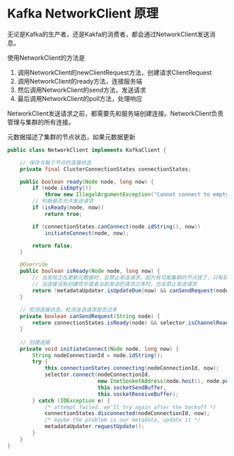 # Kafka NetworkClient 原理 #

无论是Kafka的生产者，还是Kakfa的消费者，都会通过NetworkClient发送消息。

使用NetworkClient的方法是

1. 调用NetworkClient的newClientRequest方法，创建请求ClientRequest
2. 调用NetworkClient的ready方法，连接服务端
3. 然后调用NetworkClient的send方法，发送请求
4. 最后调用NetworkClient的poll方法，处理响应



NetworkClient发送请求之前，都需要先和服务端创建连接。NetworkClient负责管理与集群的所有连接。

元数据描述了集群的节点状态，如果元数据更新

```java
public class NetworkClient implements KafkaClient {

    // 保存与每个节点的连接状态
    private final ClusterConnectionStates connectionStates;

    public boolean ready(Node node, long now) {
        if (node.isEmpty())
            throw new IllegalArgumentException("Cannot connect to empty node " + node);
        // 判断是否允许发送请求
        if (isReady(node, now))
            return true;

        if (connectionStates.canConnect(node.idString(), now))
            initiateConnect(node, now);

        return false;
    }

    @Override
    public boolean isReady(Node node, long now) {
        // 当发现正在更新元数据时，会禁止发送请求。因为有可能集群的节点挂了，只有获取完元数据才能知道
        // 当连接没有创建完毕或者当前发送的请求过多时，也会禁止发送请求
        return !metadataUpdater.isUpdateDue(now) && canSendRequest(node.idString());
    }    
    
    // 检测连接状态，检测发送请求是否过多
    private boolean canSendRequest(String node) {
        return connectionStates.isReady(node) && selector.isChannelReady(node) && inFlightRequests.canSendMore(node);
    }
    
    // 创建连接
    private void initiateConnect(Node node, long now) {
        String nodeConnectionId = node.idString();
        try {
            this.connectionStates.connecting(nodeConnectionId, now);
            selector.connect(nodeConnectionId,
                             new InetSocketAddress(node.host(), node.port()),
                             this.socketSendBuffer,
                             this.socketReceiveBuffer);
        } catch (IOException e) {
            /* attempt failed, we'll try again after the backoff */
            connectionStates.disconnected(nodeConnectionId, now);
            /* maybe the problem is our metadata, update it */
            metadataUpdater.requestUpdate();
        }
    }
}
```





